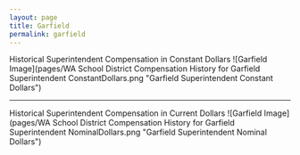 ```yaml
---
layout: page
title: Garfield
permalink: garfield
---
```



Historical Superintendent Compensation in Constant Dollars
![Garfield Image](pages/WA School District Compensation History for Garfield Superintendent ConstantDollars.png "Garfield Superintendent Constant Dollars")

___

Historical Superintendent Compensation in Current Dollars
![Garfield Image](pages/WA School District Compensation History for Garfield Superintendent NominalDollars.png "Garfield Superintendent Nominal Dollars")